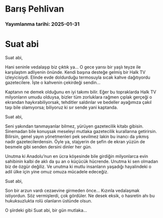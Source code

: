 # Barış Pehlivan

### Yayımlanma tarihi: 2025-01-31

# Suat abi

Suat abi,

Hani seninle vedalaşıp biz çıktık ya... O gece yarısı bir yaşlı teyze ile karşılaştım adliyenin önünde. Kendi başına desteğe gelmiş bir Halk TV izleyicisiydi. Elinde evde doldurduğu termosuyla sıcak kahve dağıtıyordu gazetecilere. İşte o kahvenin çekirdeği sendin...

Kaptanın ne demek olduğunu en iyi takımı bilir. Eğer bu topraklarda Halk TV milyonların umudu olduysa, bizler tüm zorluklara rağmen çıplak gerçeği o ekrandan haykırabiliyorsak, tehditler saldırılar ve bedeller ayağımıza çakıl taşı bile olamıyorsa; biliyoruz ki sır sende yani kaptanda.

Suat abi,

Seni yakından tanımayanlar bilmez, yürüyen gazetecilik kitabı gibisin. Sinemadan bile konuşsak meseleyi mutlaka gazetecilik kurallarına getirirsin. Bilirsin, genel yayın yönetmenleri pek sevilmez lakin bu inancı da yıkmış nadir gazetecilerdensin. Öyle ya, stajyerin de şefin de ekran yüzün de besmele gibi senden dersini dinler her gün.

Unutma ki Anadolu’nun en ücra köşesinde bile girdiğin milyonlarca evin sahibinin kalbi de aklı da şu an o küçücük hücrende. Unutma ki sen olmadan biz de özgür değiliz. Ve unutma ki mutlu insanların yaşadığı hayalindeki o adil ülke için yine omuz omuza mücadele edeceğiz.

Suat abi,

Son bir arzun vardı cezaevine girmeden önce... Kızınla vedalaşmak istiyordun. Söz vermişlerdi, çok gördüler. Ne desek eksik, o hasretin ahı bu hukuksuzlukta rolü olanların üstünde olsun.

O şiirdeki gibi Suat abi, bir gün mutlaka...

